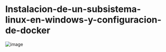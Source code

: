 # Instalacion-de-un-subsistema-linux-en-windows-y-configuracion-de-docker


![image](https://user-images.githubusercontent.com/73592097/161028745-44f431f3-dfff-4b74-a2e4-a3e48b3cb998.png)

